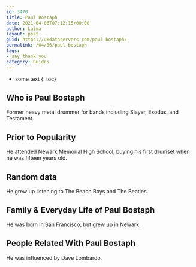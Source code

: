```yaml
---
id: 3470
title: Paul Bostaph
date: 2021-04-06T07:12:15+00:00
author: Laima
layout: post
guid: https://ukdataservers.com/paul-bostaph/
permalink: /04/06/paul-bostaph
tags:
- say thank you
category: Guides
---
```


* some text
{: toc}


## Who is Paul Bostaph
                  
                  
                  
Former heavy metal drummer for bands including Slayer, Exodus, and Testament.
                  
              
            
              
            
                
                
                
## Prior to Popularity
                  
                  
                  
He attended Newark Memorial High School, buying his first drumset when he was fifteen years old.
                  
              
            
              
            
                
                
                
## Random data
                  
                  
                  
He grew up listening to The Beach Boys and The Beatles.
                  
              
            
              
            
                
                
                
## Family & Everyday Life of Paul Bostaph
                  
                  
                  
He was born in San Francisco, but grew up in Newark.
                  
              
            
              
            
                
                
                
## People Related With Paul Bostaph
                  
                  
                  
He was influenced by Dave Lombardo.
                  
              
            
              
            
                
              
            
              
              
            
            
              
            
          
          
          